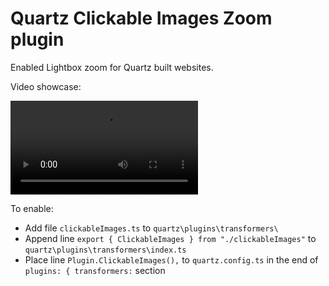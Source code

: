 # Quartz Clickable Images Zoom plugin
Enabled Lightbox zoom for Quartz built websites.

Video showcase:

<video controls src="20250622-1026-47.3163320.mp4" title="Title"></video>

To enable:
- Add file `clickableImages.ts` to `quartz\plugins\transformers\`
- Append line `export { ClickableImages } from "./clickableImages"` to `quartz\plugins\transformers\index.ts`
- Place line `Plugin.ClickableImages(),` to `quartz.config.ts` in the end of `plugins: { transformers:` section
